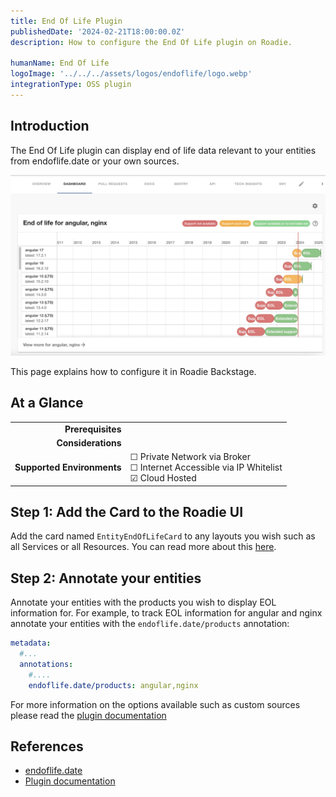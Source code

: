 ```yaml
---
title: End Of Life Plugin
publishedDate: '2024-02-21T18:00:00.0Z'
description: How to configure the End Of Life plugin on Roadie.

humanName: End Of Life
logoImage: '../../../assets/logos/endoflife/logo.webp'
integrationType: OSS plugin
---
```


## Introduction

The End Of Life plugin can display end of life data relevant to your entities from endoflife.date or your own sources. 

![Example image showing end of life test report](./endoflife.webp)

This page explains how to configure it in Roadie Backstage.

## At a Glance
| | |
|---: | --- |
| **Prerequisites** |  |
| **Considerations** |  |
| **Supported Environments** | ☐ Private Network via Broker <br /> ☐ Internet Accessible via IP Whitelist <br /> ☑ Cloud Hosted |

## Step 1: Add the Card to the Roadie UI

Add the card named `EntityEndOfLifeCard` to any layouts you wish such as all Services or all Resources. You can read more 
about this [here](/docs/details/updating-the-ui/).

## Step 2: Annotate your entities 

Annotate your entities with the products you wish to display EOL information for. For example, to track EOL
information for angular and nginx annotate your entities with the `endoflife.date/products` annotation: 

```yaml
metadata:
  #...
  annotations:
    #....
    endoflife.date/products: angular,nginx
```

For more information on the options available such as custom sources please read the [plugin documentation](https://github.com/dweber019/backstage-plugins/tree/main/plugins/endoflife#annotations)

## References
* [endoflife.date](https://endoflife.date/)
* [Plugin documentation](https://github.com/dweber019/backstage-plugins/tree/main/plugins/endoflife)
